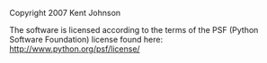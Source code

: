 Copyright 2007 Kent Johnson

The software is licensed according to the terms of the PSF (Python Software Foundation) license found here: http://www.python.org/psf/license/